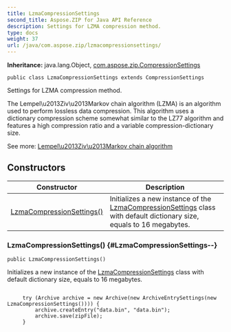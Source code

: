 ```yaml
---
title: LzmaCompressionSettings
second_title: Aspose.ZIP for Java API Reference
description: Settings for LZMA compression method.
type: docs
weight: 37
url: /java/com.aspose.zip/lzmacompressionsettings/
---
```


**Inheritance:**
java.lang.Object, [com.aspose.zip.CompressionSettings](../../com.aspose.zip/compressionsettings)
```
public class LzmaCompressionSettings extends CompressionSettings
```

Settings for LZMA compression method.

The Lempel\\u2013Ziv\\u2013Markov chain algorithm (LZMA) is an algorithm used to perform lossless data compression. This algorithm uses a dictionary compression scheme somewhat similar to the LZ77 algorithm and features a high compression ratio and a variable compression-dictionary size.

See more: [Lempel\\u2013Ziv\\u2013Markov chain algorithm][Lempel_u2013Ziv_u2013Markov chain algorithm]


[Lempel_u2013Ziv_u2013Markov chain algorithm]: https://en.wikipedia.org/wiki/Lempel\u2013Ziv\u2013Markov_chain_algorithm
## Constructors

| Constructor | Description |
| --- | --- |
| [LzmaCompressionSettings()](#LzmaCompressionSettings--) | Initializes a new instance of the [LzmaCompressionSettings](../../com.aspose.zip/lzmacompressionsettings) class with default dictionary size, equals to 16 megabytes. |
### LzmaCompressionSettings() {#LzmaCompressionSettings--}
```
public LzmaCompressionSettings()
```


Initializes a new instance of the [LzmaCompressionSettings](../../com.aspose.zip/lzmacompressionsettings) class with default dictionary size, equals to 16 megabytes.

```

     try (Archive archive = new Archive(new ArchiveEntrySettings(new LzmaCompressionSettings()))) {
         archive.createEntry("data.bin", "data.bin");
         archive.save(zipFile);
     }
 
```




